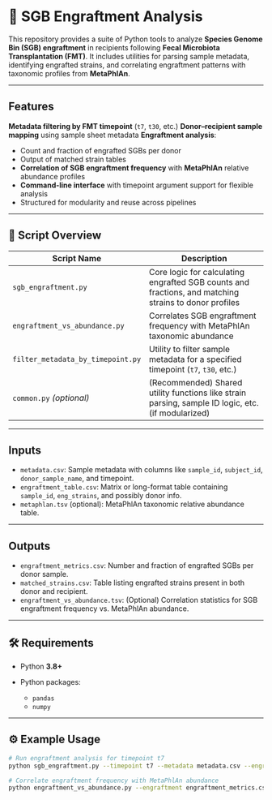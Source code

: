 # 🧬 SGB Engraftment Analysis

This repository provides a suite of Python tools to analyze **Species Genome Bin (SGB) engraftment** in recipients following **Fecal Microbiota Transplantation (FMT)**. It includes utilities for parsing sample metadata, identifying engrafted strains, and correlating engraftment patterns with taxonomic profiles from **MetaPhlAn**.

---

## Features

 **Metadata filtering by FMT timepoint** (`t7`, `t30`, etc.)
 **Donor–recipient sample mapping** using sample sheet metadata
 **Engraftment analysis**:

  * Count and fraction of engrafted SGBs per donor
  * Output of matched strain tables
  *  **Correlation of SGB engraftment frequency** with **MetaPhlAn** relative abundance profiles
  *  **Command-line interface** with timepoint argument support for flexible analysis
  *  Structured for modularity and reuse across pipelines

---

## 📂 Script Overview

| Script Name                       | Description                                                                                           |
| --------------------------------- | ----------------------------------------------------------------------------------------------------- |
| `sgb_engraftment.py`              | Core logic for calculating engrafted SGB counts and fractions, and matching strains to donor profiles |
| `engraftment_vs_abundance.py`     | Correlates SGB engraftment frequency with MetaPhlAn taxonomic abundance                               |
| `filter_metadata_by_timepoint.py` | Utility to filter sample metadata for a specified timepoint (`t7`, `t30`, etc.)                       |
| `common.py` *(optional)*          | (Recommended) Shared utility functions like strain parsing, sample ID logic, etc. (if modularized)    |

---

## Inputs

* `metadata.csv`: Sample metadata with columns like `sample_id`, `subject_id`, `donor_sample_name`, and timepoint.
* `engraftment_table.csv`: Matrix or long-format table containing `sample_id`, `eng_strains`, and possibly donor info.
* `metaphlan.tsv` (optional): MetaPhlAn taxonomic relative abundance table.

---

## Outputs

* `engraftment_metrics.csv`: Number and fraction of engrafted SGBs per donor sample.
* `matched_strains.csv`: Table listing engrafted strains present in both donor and recipient.
* `engraftment_vs_abundance.tsv`: (Optional) Correlation statistics for SGB engraftment frequency vs. MetaPhlAn abundance.

---

## 🛠️ Requirements

* Python **3.8+**
* Python packages:

  * `pandas`
  * `numpy`

---

## ⚙️ Example Usage

```bash
# Run engraftment analysis for timepoint t7
python sgb_engraftment.py --timepoint t7 --metadata metadata.csv --engraftment engraftment_table.csv

# Correlate engraftment frequency with MetaPhlAn abundance
python engraftment_vs_abundance.py --engraftment engraftment_metrics.csv --metaphlan metaphlan.tsv
```

